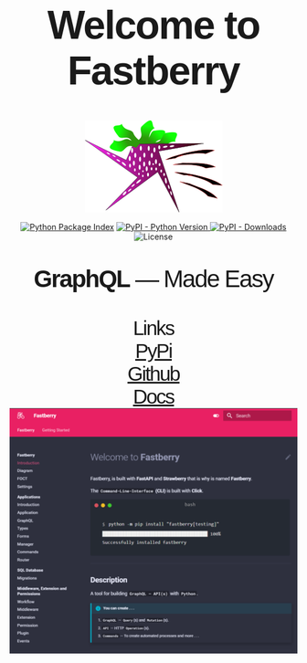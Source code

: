 <h1 style="font-size: 5em; letter-spacing: -2px; font-family: Georgia, sans-serif;" align="center">
   Welcome to <strong>Fastberry</strong>
</h1>

<p align="center">
   <img alt="PyPI - Python Version" src="https://raw.githubusercontent.com/hlop3z/fastberry/main/docs/img/fastberry.png" />
</p>

<p align="center">
   <a href="https://pypi.org/project/fastberry/" target="_blank"><img 
      src="https://img.shields.io/pypi/v/fastberry" 
      alt="Python Package Index"
      /></a>
   <a href="https://pypi.org/project/fastberry/" target="_blank">
   <img alt="PyPI - Python Version" src="https://img.shields.io/pypi/pyversions/fastberry" />
   </a>
   <a href="https://pypistats.org/packages/fastberry" target="_blank">
   <img alt="PyPI - Downloads" src="https://img.shields.io/pypi/dm/fastberry" />
   </a>
   <img alt="License" src = "https://img.shields.io/badge/License-MIT-yellow.svg">
</p>

<p align="center" style="font-size: 3em; letter-spacing: -2px; font-family: Georgia, sans-serif;">
   <strong>GraphQL</strong> — Made Easy
</p>

<p align="center" style="font-size: 2.5em; letter-spacing: -2px; font-family: Georgia, sans-serif;" >
   Links 
   <br>
   <a href="https://pypi.org/project/fastberry" target="_blank">
   PyPi
   </a>
   <br>
   <a href="https://github.com/hlop3z/fastberry" target="_blank">
   Github
   </a>
   <br>
   <a href="https://hlop3z.github.io/fastberry/" target="_blank">
   Docs
   <img alt="PyPI - Downloads" src="https://raw.githubusercontent.com/hlop3z/fastberry/main/docs/img/docs.png" />
   </a>
</p>
